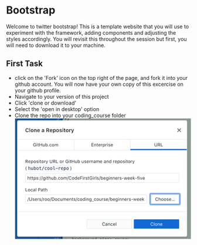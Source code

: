 # Bootstrap

Welcome to twitter bootstrap! This is a template website that you will use to experiment with the framework, adding components and adjusting the styles accordingly. You will revisit this throughout the session but first, you will need to download it to your machine.

## First Task
- click on the 'Fork' icon on the top right of the page, and fork it into your github account.
You will now have your own copy of this excercise on your github profile.
- Navigate to your version of this project
- Click 'clone or download'
- Select the 'open in desktop' option
- Clone the repo into your coding_course folder  
![Example of how to clone into folder using github desktop](./images/clone-in-desktop-example.png)
